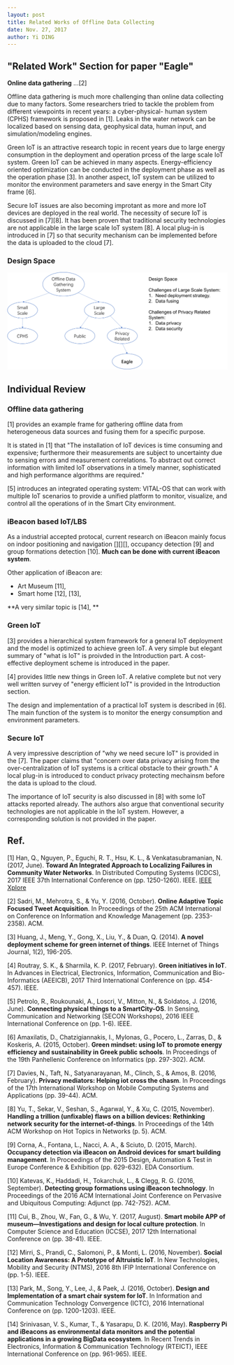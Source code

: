 ```yaml
--- 
layout: post
title: Related Works of Offline Data Collecting
date: Nov. 27, 2017
author: Yi DING
---
```


[comment]: # (Related Works of Offline Data Collecting)

## "Related Work" Section for paper "Eagle"

**Online data gathering** ...[2]

Offline data gathering is much more challenging than online data collecting due to many factors. Some researchers tried to tackle the problem from different viewpoints in recent years: a cyber-physical- human system (CPHS) framework is proposed in [1]. Leaks in the water network can be localized based on sensing data, geophysical data, human input, and simulation/modeling engines.

Green IoT is an attractive research topic in recent years due to large energy consumption in the deployment and operation prcess of the large scale IoT system. Green IoT can be achieved in many aspects. Energy-efficiency oriented optimization can be conducted in the deployment phase as well as the operation phase [3]. In another aspect, IoT system can be utilized to monitor the environment parameters and save energy in the Smart City frame [6].

Secure IoT issues are also becoming improtant as more and more IoT devices are deployed in the real world. The necessity of secure IoT is discussed in [7][8]. It has been proven that traditional security technologies are not applicable in the large scale IoT system [8]. A local plug-in is introduced in [7] so that security mechanism can be implemented before the data is uploaded to the cloud [7]. 

### Design Space
<p align = "center">
<img src="figures/design-space.png"  alt="design space">
</p>

## Individual Review

### Offline data gathering
[1] provides an example frame for gathering offline data from heterogeneous data sources and fusing them for a specific purpose. 

It is stated in [1] that "The installation of IoT devices is time consuming and expensive; furthermore their measurements are subject to uncertainty due to sensing errors and measurement correlations. To abstract out correct information with limited IoT observations in a timely manner, sophisticated and high performance algorithms are required."

[5] introduces an integrated operating system: VITAL-OS that can work with multiple IoT scenarios to provide a unified platform to monitor, visualize, and control all the operations of in the Smart City environment.


### iBeacon based IoT/LBS
As a industrial accepted protocal, current research on iBeacon mainly focus on indoor positioning and navigation [][][], occupancy detection [9] and group formations detection [10]. **Much can be done with current iBeacon system**.

Other application of iBeacon are: 
* Art Museum [11], 
* Smart home [12], [13],

**A very similar topic is [14], **


### Green IoT
[3] provides a hierarchical system framework for a general IoT deployment and the model is optimized to achieve green IoT. A very simple but elegant summary of "what is IoT" is proivded in the Introduction part. A cost-effective deployment scheme is introduced in the paper.

[4] provides little new things in Green IoT. A relative complete but not very well written survey of "energy efficient IoT" is provided in the Introduction section. 

The design and implementation of a practical IoT system is described in [6]. The main function of the system is to monitor the energy consumption and environment parameters.

### Secure IoT
A very impressive description of "why we need secure IoT" is provided in the [7]. The paper claims that "concern over data privacy arising from the over-centralization of IoT systems is a critical obstacle to their growth."  A local plug-in is introduced to conduct privacy protecting mechainsm before the data is upload to the cloud.

The importance of IoT security is also discussed in [8] with some IoT attacks reported already. The authors also argue that conventional security technologies are not applicable in the IoT system. However, a corresponding solution is not provided in the paper.

## Ref.
[1] Han, Q., Nguyen, P., Eguchi, R. T., Hsu, K. L., & Venkatasubramanian, N. (2017, June). **Toward An Integrated Approach to Localizing Failures in Community Water Networks**. In Distributed Computing Systems (ICDCS), 2017 IEEE 37th International Conference on (pp. 1250-1260). IEEE. 
[IEEE Xplore](http://ieeexplore.ieee.org.ezp1.lib.umn.edu/stamp/stamp.jsp?tp=&arnumber=7980065&tag=1)

[2] Sadri, M., Mehrotra, S., & Yu, Y. (2016, October). **Online Adaptive Topic Focused Tweet Acquisition**. In Proceedings of the 25th ACM International on Conference on Information and Knowledge Management (pp. 2353-2358). ACM.

[3] Huang, J., Meng, Y., Gong, X., Liu, Y., & Duan, Q. (2014). **A novel deployment scheme for green internet of things**. IEEE Internet of Things Journal, 1(2), 196-205.

[4] Routray, S. K., & Sharmila, K. P. (2017, February). **Green initiatives in IoT**. In Advances in Electrical, Electronics, Information, Communication and Bio-Informatics (AEEICB), 2017 Third International Conference on (pp. 454-457). IEEE.

[5] Petrolo, R., Roukounaki, A., Loscri, V., Mitton, N., & Soldatos, J. (2016, June). **Connecting physical things to a SmartCity-OS**. In Sensing, Communication and Networking (SECON Workshops), 2016 IEEE International Conference on (pp. 1-6). IEEE.

[6] Amaxilatis, D., Chatzigiannakis, I., Mylonas, G., Pocero, L., Zarras, D., & Koskeris, A. (2015, October). **Green mindset: using IoT to promote energy efficiency and sustainability in Greek public schools**. In Proceedings of the 19th Panhellenic Conference on Informatics (pp. 297-302). ACM.

[7] Davies, N., Taft, N., Satyanarayanan, M., Clinch, S., & Amos, B. (2016, February). **Privacy mediators: Helping iot cross the chasm**. In Proceedings of the 17th International Workshop on Mobile Computing Systems and Applications (pp. 39-44). ACM.

[8] Yu, T., Sekar, V., Seshan, S., Agarwal, Y., & Xu, C. (2015, November). **Handling a trillion (unfixable) flaws on a billion devices: Rethinking network security for the internet-of-things**. In Proceedings of the 14th ACM Workshop on Hot Topics in Networks (p. 5). ACM.

[9] Corna, A., Fontana, L., Nacci, A. A., & Sciuto, D. (2015, March). **Occupancy detection via iBeacon on Android devices for smart building management**. In Proceedings of the 2015 Design, Automation & Test in Europe Conference & Exhibition (pp. 629-632). EDA Consortium.

[10] Katevas, K., Haddadi, H., Tokarchuk, L., & Clegg, R. G. (2016, September). **Detecting group formations using iBeacon technology**. In Proceedings of the 2016 ACM International Joint Conference on Pervasive and Ubiquitous Computing: Adjunct (pp. 742-752). ACM.

[11] Cui, B., Zhou, W., Fan, G., & Wu, Y. (2017, August). **Smart mobile APP of museum—Investigations and design for local culture protection**. In Computer Science and Education (ICCSE), 2017 12th International Conference on (pp. 38-41). IEEE.

[12] Mirri, S., Prandi, C., Salomoni, P., & Monti, L. (2016, November). **Social Location Awareness: A Prototype of Altruistic IoT**. In New Technologies, Mobility and Security (NTMS), 2016 8th IFIP International Conference on (pp. 1-5). IEEE.

[13] Park, M., Song, Y., Lee, J., & Paek, J. (2016, October). **Design and Implementation of a smart chair system for IoT**. In Information and Communication Technology Convergence (ICTC), 2016 International Conference on (pp. 1200-1203). IEEE.

[14] Srinivasan, V. S., Kumar, T., & Yasarapu, D. K. (2016, May). **Raspberry Pi and iBeacons as environmental data monitors and the potential applications in a growing BigData ecosystem**. In Recent Trends in Electronics, Information & Communication Technology (RTEICT), IEEE International Conference on (pp. 961-965). IEEE.